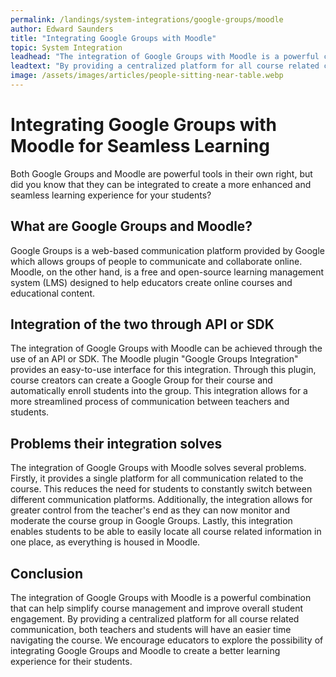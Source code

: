 ```yaml
---
permalink: /landings/system-integrations/google-groups/moodle
author: Edward Saunders
title: "Integrating Google Groups with Moodle"
topic: System Integration
leadhead: "The integration of Google Groups with Moodle is a powerful combination that can help simplify course management and improve overall student engagement"
leadtext: "By providing a centralized platform for all course related communication, both teachers and students will have an easier time navigating the course. We encourage educators to explore the possibility of integrating Google Groups and Moodle to create a better learning experience for their students."
image: /assets/images/articles/people-sitting-near-table.webp
---
```

<div class="arttext">    <h1>Integrating Google Groups with Moodle for Seamless Learning</h1>
    <p>Both Google Groups and Moodle are powerful tools in their own right, but did you know that they can be integrated to create a more enhanced and seamless learning experience for your students?</p>
    <h2>What are Google Groups and Moodle?</h2>
    <p>Google Groups is a web-based communication platform provided by Google which allows groups of people to communicate and collaborate online. Moodle, on the other hand, is a free and open-source learning management system (LMS) designed to help educators create online courses and educational content.</p>
    <h2>Integration of the two through API or SDK</h2>
    <p>The integration of Google Groups with Moodle can be achieved through the use of an API or SDK. The Moodle plugin "Google Groups Integration" provides an easy-to-use interface for this integration. Through this plugin, course creators can create a Google Group for their course and automatically enroll students into the group. This integration allows for a more streamlined process of communication between teachers and students.</p>
    <h2>Problems their integration solves</h2>
    <p>The integration of Google Groups with Moodle solves several problems. Firstly, it provides a single platform for all communication related to the course. This reduces the need for students to constantly switch between different communication platforms. Additionally, the integration allows for greater control from the teacher's end as they can now monitor and moderate the course group in Google Groups. Lastly, this integration enables students to be able to easily locate all course related information in one place, as everything is housed in Moodle.</p>
    <h2>Conclusion</h2>
    <p>The integration of Google Groups with Moodle is a powerful combination that can help simplify course management and improve overall student engagement. By providing a centralized platform for all course related communication, both teachers and students will have an easier time navigating the course. We encourage educators to explore the possibility of integrating Google Groups and Moodle to create a better learning experience for their students.</p>
</div>